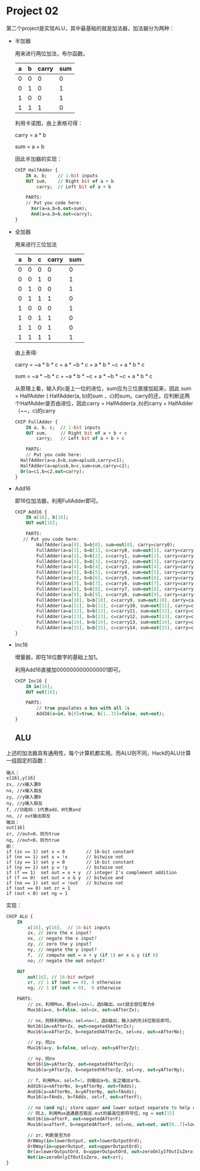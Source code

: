 # Project 02

第二个project是实现ALU，其中最基础的就是加法器，加法器分为两种：

* 半加器

  用来进行两位加法，布尔函数。

  | a    | b    | carry | sum  |
  | ---- | ---- | ----- | ---- |
  | 0    | 0    | 0     | 0    |
  | 0    | 1    | 0     | 1    |
  | 1    | 0    | 0     | 1    |
  | 1    | 1    | 1     | 0    |

  利用卡诺图，由上表格可得：

  carry = a * b

  sum = a + b

  因此半加器的实现：

  ```vhdl
  CHIP HalfAdder {
      IN a, b;    // 1-bit inputs
      OUT sum,    // Right bit of a + b 
          carry;  // Left bit of a + b
  
      PARTS:
      // Put you code here:
  		Xor(a=a,b=b,out=sum);
  		And(a=a,b=b,out=carry);
  }
  ```

* 全加器

  用来进行三位加法

  | a    | b    | c    | carry | sum  |
  | ---- | ---- | ---- | ----- | ---- |
  | 0    | 0    | 0    | 0     | 0    |
  | 0    | 0    | 1    | 0     | 1    |
  | 0    | 1    | 0    | 0     | 1    |
  | 0    | 1    | 1    | 1     | 0    |
  | 1    | 0    | 0    | 0     | 1    |
  | 1    | 0    | 1    | 1     | 0    |
  | 1    | 1    | 0    | 1     | 0    |
  | 1    | 1    | 1    | 1     | 1    |

  由上表得:

  carry = ~a * b * c + a * ~b * c + a * b * ~c + a * b * c

  sum = ~a * ~b * c + ~a  * b * ~c + a * ~b * ~c + a * b * c

  从原理上看，输入的c是上一位的进位，sum应为三位直接加起来，因此 sum = HalfAdder ( HalfAdder(a, b)的sum ，c)的sum。carry的还，应判断这两个HalfAdder是否由进位，因此carry = HalfAdder(a ,b)的carry + HalfAdder（~~，c)的carry

  ```vhdl
  CHIP FullAdder {
      IN a, b, c;  // 1-bit inputs
      OUT sum,     // Right bit of a + b + c
          carry;   // Left bit of a + b + c
  
      PARTS:
      // Put you code here:
  	HalfAdder(a=a,b=b,sum=aplusb,carry=c1);
  	HalfAdder(a=aplusb,b=c,sum=sum,carry=c2);
  	Or(a=c1,b=c2,out=carry);
  }
  ```

* Add16

  即16位加法器，利用FullAdder即可。

  ```vhdl
  CHIP Add16 {
      IN a[16], b[16];
      OUT out[16];
  
      PARTS:
     // Put you code here:
          HalfAdder(a=a[0], b=b[0], sum=out[0], carry=carry0);
          FullAdder(a=a[1], b=b[1], c=carry0, sum=out[1], carry=carry1);
          FullAdder(a=a[2], b=b[2], c=carry1, sum=out[2], carry=carry2);
          FullAdder(a=a[3], b=b[3], c=carry2, sum=out[3], carry=carry3);
          FullAdder(a=a[4], b=b[4], c=carry3, sum=out[4], carry=carry4);
          FullAdder(a=a[5], b=b[5], c=carry4, sum=out[5], carry=carry5);
          FullAdder(a=a[6], b=b[6], c=carry5, sum=out[6], carry=carry6);
          FullAdder(a=a[7], b=b[7], c=carry6, sum=out[7], carry=carry7);
          FullAdder(a=a[8], b=b[8], c=carry7, sum=out[8], carry=carry8);
          FullAdder(a=a[9], b=b[9], c=carry8, sum=out[9], carry=carry9);
          FullAdder(a=a[10], b=b[10], c=carry9, sum=out[10], carry=carry10);
          FullAdder(a=a[11], b=b[11], c=carry10, sum=out[11], carry=carry11);
          FullAdder(a=a[12], b=b[12], c=carry11, sum=out[12], carry=carry12);
          FullAdder(a=a[13], b=b[13], c=carry12, sum=out[13], carry=carry13);
          FullAdder(a=a[14], b=b[14], c=carry13, sum=out[14], carry=carry14);
          FullAdder(a=a[15], b=b[15], c=carry14, sum=out[15], carry=carry15);
  }
  ```

* Inc16

  增量器，即在16位数字的基础上加1。

  利用Add16直接加0000000000000001即可。

  ```vhdl
  CHIP Inc16 {
      IN in[16];
      OUT out[16];
  
      PARTS:
          // true populates a bus with all 1s
          Add16(a=in, b[0]=true, b[1..15]=false, out=out);
  }
  ```

  ## ALU

上述的加法器具有通用性，每个计算机都实用。而ALU则不同，Hack的ALU计算一组固定的函数：

```text
输入：
x[16],y[16]
zx, //x输入置0
nx, //x输入取反
zy, //y输入置0
ny, //y输入取反
f, //功能码：1代表add，0代表and
no, // out输出取反
输出：
out[16]
zr, //out=0，则为true
ng, //out<0，则为true
即：
if (zx == 1) set x = 0        // 16-bit constant
if (nx == 1) set x = !x       // bitwise not
if (zy == 1) set y = 0        // 16-bit constant
if (ny == 1) set y = !y       // bitwise not
if (f == 1)  set out = x + y  // integer 2's complement addition
if (f == 0)  set out = x & y  // bitwise and
if (no == 1) set out = !out   // bitwise not
if (out == 0) set zr = 1
if (out < 0) set ng = 1
```

实现：

```vhdl
CHIP ALU {
    IN  
        x[16], y[16],  // 16-bit inputs        
        zx, // zero the x input?
        nx, // negate the x input?
        zy, // zero the y input?
        ny, // negate the y input?
        f,  // compute out = x + y (if 1) or x & y (if 0)
        no; // negate the out output?

    OUT 
        out[16], // 16-bit output
        zr, // 1 if (out == 0), 0 otherwise
        ng; // 1 if (out < 0),  0 otherwise

    PARTS:
        // zx，利用Mux，若sel=zx=1，选b输出，out就全部位都为0
        Mux16(a=x, b=false, sel=zx, out=xAfterZx);

        // nx，同样利用Mux，sel=nx=1，选b输出，输入b的先16位取反即可。
        Not16(in=xAfterZx, out=negatedXAfterZx);
        Mux16(a=xAfterZx, b=negatedXAfterZx, sel=nx, out=xAfterNx);

        // zy，同zx
        Mux16(a=y, b=false, sel=zy, out=yAfterZy);

        // ny，同nx
        Not16(in=yAfterZy, out=negatedYAfterZy);
        Mux16(a=yAfterZy, b=negatedYAfterZy, sel=ny, out=yAfterNy);

        // f，利用Mux，sel=f=1，则输出a+b，反之输出a*b。
        Add16(a=xAfterNx, b=yAfterNy, out=fAdds);
        And16(a=xAfterNx, b=yAfterNy, out=fAnds);
        Mux16(a=fAnds, b=fAdds, sel=f, out=afterF);

        // no (and ng); store upper and lower output separate to help calc zr
        // 同上，利用Mux选通是否取反.out的最高位即符号位，ng = out[15]
        Not16(in=afterF, out=negatedAfterF);
        Mux16(a=afterF, b=negatedAfterF, sel=no, out=out, out[0..7]=lowerOutput, out[8..15]=upperOutput, out[15]=ng);

        // zr，判断是否为0
        Or8Way(in=lowerOutput, out=lowerOutputOrd);
        Or8Way(in=upperOutput, out=upperOutputOrd);
        Or(a=lowerOutputOrd, b=upperOutputOrd, out=zeroOnlyIfOutIsZero);
        Not(in=zeroOnlyIfOutIsZero, out=zr);
}
```

